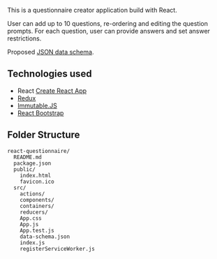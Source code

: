 This is a questionnaire creator application build with React. 

User can add up to 10 questions, re-ordering and editing the question prompts.
For each question, user can provide answers and set answer restrictions.

Proposed [JSON data schema](https://raw.githubusercontent.com/nkou/react-questionnaire/master/src/data-schema.json).

## Technologies used

- React [Create React App](https://github.com/facebookincubator/create-react-app)
- [Redux](https://redux.js.org/)
- [Immutable.JS](https://facebook.github.io/immutable-js/)
- [React Bootstrap](https://react-bootstrap.github.io/)

## Folder Structure

```
react-questionnaire/
  README.md
  package.json
  public/
    index.html
    favicon.ico
  src/
    actions/
    components/
    containers/
    reducers/
    App.css
    App.js
    App.test.js
    data-schema.json
    index.js
    registerServiceWorker.js
```

